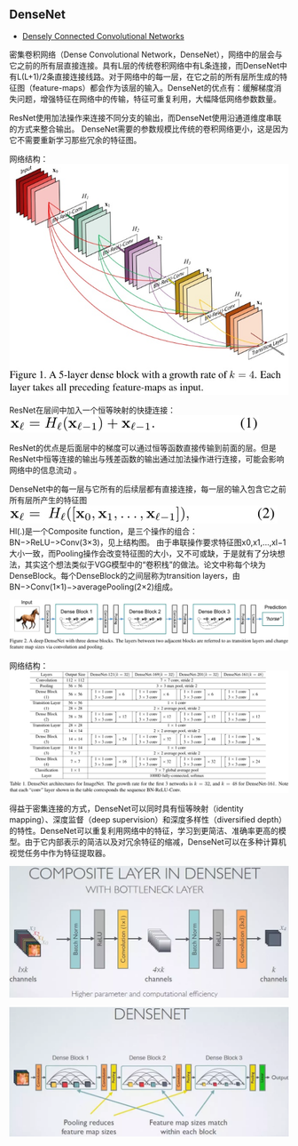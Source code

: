 ## DenseNet

- [Densely Connected Convolutional Networks](https://arxiv.org/abs/1608.06993)

密集卷积网络（Dense Convolutional Network，DenseNet），网络中的层会与它之前的所有层直接连接。具有L层的传统卷积网络中有L条连接，而DenseNet中有L(L+1)/2条直接连接线路。对于网络中的每一层，在它之前的所有层所生成的特征图（feature-maps）都会作为该层的输入。DenseNet的优点有：缓解梯度消失问题，增强特征在网络中的传输，特征可重复利用，大幅降低网络参数数量。

ResNet使用加法操作来连接不同分支的输出，而DenseNet使用沿通道维度串联的方式来整合输出。
DenseNet需要的参数规模比传统的卷积网络更小，这是因为它不需要重新学习那些冗余的特征图。

网络结构：
![](images/denseblock.jpg)

ResNet在层间中加入一个恒等映射的快捷连接：
 ![](images/resnet-formula.jpg)

ResNet的优点是后面层中的梯度可以通过恒等函数直接传输到前面的层。但是 ResNet中恒等连接的输出与残差函数的输出通过加法操作进行连接，可能会影响网络中的信息流动 。

 DenseNet中的每一层与它所有的后续层都有直接连接，每一层的输入包含它之前所有层所产生的特征图
 ![](images/densenet-formula.jpg)
Hl(.)是一个Composite function，是三个操作的组合：BN−>ReLU−>Conv(3×3)，见上结构图。
由于串联操作要求特征图x0,x1,...,xl−1大小一致，而Pooling操作会改变特征图的大小，又不可或缺，于是就有了分块想法，其实这个想法类似于VGG模型中的“卷积栈”的做法。论文中称每个块为DenseBlock。每个DenseBlock的之间层称为transition layers，由BN−>Conv(1×1)−>averagePooling(2×2)组成。

![](images/deep-denseblock.jpg)

网络结构：
![](images/densenet-detail.jpg)

得益于密集连接的方式，DenseNet可以同时具有恒等映射（identity mapping）、深度监督（deep supervision）和深度多样性（diversified depth）的特性。DenseNet可以重复利用网络中的特征，学习到更简洁、准确率更高的模型。由于它内部表示的简洁以及对冗余特征的缩减，DenseNet可以在多种计算机视觉任务中作为特征提取器。


![](images/denseblock1.png)

![](images/densenet1.png)